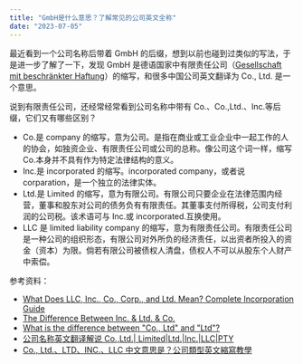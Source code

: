 ```yaml
---
title: "GmbH是什么意思？了解常见的公司英文全称"
date: "2023-07-05"
---
```


最近看到一个公司名称后带着 GmbH 的后缀，想到以前也碰到过类似的写法，于是进一步了解了一下，发现 GmbH 是德语国家中有限责任公司（[Gesellschaft mit beschränkter Haftung](https://en.wikipedia.org/wiki/Gesellschaft_mit_beschr%C3%A4nkter_Haftung)）的缩写，和很多中国公司英文翻译为 Co., Ltd. 是一个意思。

说到有限责任公司，还经常经常看到公司名称中带有 Co.、Co.,Ltd.、Inc.等后缀，它们又有哪些区别？

- Co.是 company 的缩写，意为公司。是指在商业或工业企业中一起工作的人的协会，如独资企业、有限责任公司或公司的总称。像公司这个词一样，缩写 Co.本身并不具有作为特定法律结构的意义。
- Inc.是 incorporated 的缩写。incorporated company，或者说 corparation，是一个独立的法律实体。
- Ltd.是 Limited 的缩写，意为有限公司。有限公司只要企业在法律范围内经营，董事和股东对公司的债务负有有限责任。其董事支付所得税，公司支付利润的公司税。该术语可与 Inc.或 incorporated.互换使用。
- LLC 是 limited liability company 的缩写，意为有限责任公司。有限责任公司是一种公司的组织形态，有限公司对外所负的经济责任，以出资者所投入的资金（资本）为限。倘若有限公司被债权人清盘，债权人不可以从股东个人财产中索偿。

参考资料：

- [What Does LLC, Inc., Co., Corp., and Ltd. Mean? Complete Incorporation Guide](https://www.incnow.com/blog/2023/06/07/what-does-llc-corp-inc-mean/)
- [The Difference Between Inc. & Ltd. & Co.](https://smallbusiness.chron.com/difference-between-inc-ltd-co-38627.html)
- [What is the difference between "Co., Ltd" and "Ltd"?](https://www.quora.com/What-is-the-difference-between-Co-Ltd-and-Ltd)
- [公司名称英文翻译解说 Co.,Ltd.| Limited|Ltd.|Inc.|LLC|PTY](https://zhuanlan.zhihu.com/p/82830819)
- [Co., Ltd.、LTD、INC.、LLC 中文意思是？公司類型英文縮寫教學](https://tw.englisher.info/2020/08/24/co-ltd-ltd-inc-llc/)
